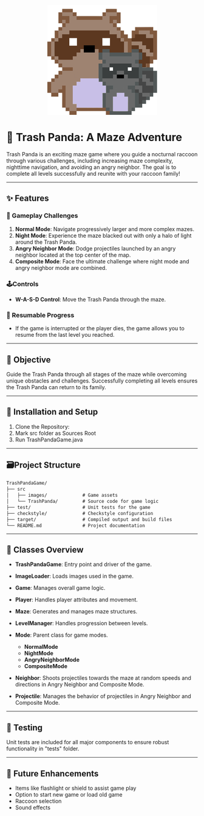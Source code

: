 <div style="text-align: center;">
    <img width="289" src="./src/images/destination.png" alt="RaccoonFamily" />
</div>

# 🦝 Trash Panda: A Maze Adventure

Trash Panda is an exciting maze game where you guide a nocturnal raccoon through various challenges, including increasing maze complexity, nighttime navigation, and avoiding an angry neighbor. The goal is to complete all levels successfully and reunite with your raccoon family!

---
## ✨ Features
### 🤯 Gameplay Challenges
1. **Normal Mode**: Navigate progressively larger and more complex mazes.
2. **Night Mode**: Experience the maze blacked out with only a halo of light around the Trash Panda.
3. **Angry Neighbor Mode**: Dodge projectiles launched by an angry neighbor located at the top center of the map.
4. **Composite Mode**: Face the ultimate challenge where night mode and angry neighbor mode are combined.

### 🕹️Controls
- **W-A-S-D Control**: Move the Trash Panda through the maze.

### 💾 Resumable Progress
- If the game is interrupted or the player dies, the game allows you to resume from the last level you reached.

---
## 🥅 Objective
Guide the Trash Panda through all stages of the maze while overcoming unique obstacles and challenges. Successfully completing all levels ensures the Trash Panda can return to its family.

---
## 🔧 Installation and Setup

1. Clone the Repository:
2. Mark src folder as Sources Root
3. Run TrashPandaGame.java
---

## ️️🗃️Project Structure

```plaintext
TrashPandaGame/
├── src
│   ├── images/             # Game assets
│   └── TrashPanda/         # Source code for game logic
├── test/                   # Unit tests for the game
├── checkstyle/             # Checkstyle configuration
├── target/                 # Compiled output and build files
└── README.md               # Project documentation
```

---

## 🧾 Classes Overview

- **TrashPandaGame**: Entry point and driver of the game.
- **ImageLoader**: Loads images used in the game.
- **Game**: Manages overall game logic.
- **Player**: Handles player attributes and movement.
- **Maze**: Generates and manages maze structures.
- **LevelManager**: Handles progression between levels.
- **Mode**: Parent class for game modes.
  - **NormalMode**
  - **NightMode**
  - **AngryNeighborMode**
  - **CompositeMode**

- **Neighbor**: Shoots projectiles towards the maze at random speeds and directions in Angry Neighbor and Composite Mode.
- **Projectile**: Manages the behavior of projectiles in Angry Neighbor and Composite Mode.
    
---

## 🧪 Testing
Unit tests are included for all major components to ensure robust functionality in "tests" folder.

---

## 🔮 Future Enhancements
- Items like flashlight or shield to assist game play
- Option to start new game or load old game
- Raccoon selection
- Sound effects
